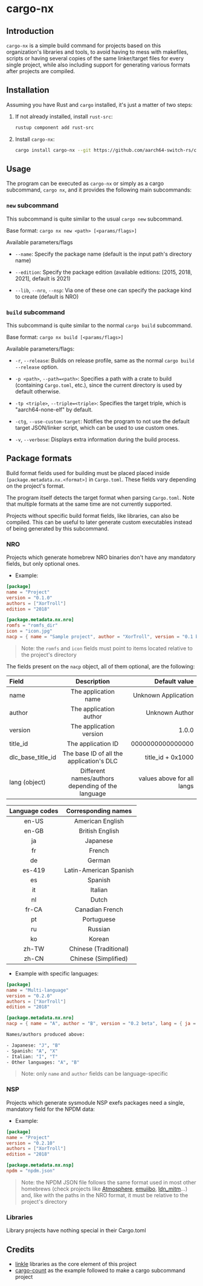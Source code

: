 # cargo-nx

## Introduction

`cargo-nx` is a simple build command for projects based on this organization's libraries and tools, to avoid having to mess with makefiles, scripts or having several copies of the same linker/target files for every single project, while also including support for generating various formats after projects are compiled.

## Installation

Assuming you have Rust and `cargo` installed, it's just a matter of two steps:

1) If not already installed, install `rust-src`:

    ```bash
    rustup component add rust-src
    ```

2) Install `cargo-nx`:

    ```bash
    cargo install cargo-nx --git https://github.com/aarch64-switch-rs/cargo-nx
    ```

## Usage

The program can be executed as `cargo-nx` or simply as a cargo subcommand, `cargo nx`, and it provides the following main subcommands:

### `new` subcommand

This subcommand is quite similar to the usual `cargo new` subcommand.

Base format: `cargo nx new <path> [<params/flags>]`

Available parameters/flags

- `--name`: Specify the package name (default is the input path's directory name)

- `--edition`: Specify the package edition (available editions: [2015, 2018, 2021], default is 2021)

- `--lib`, `--nro`, `--nsp`: Via one of these one can specify the package kind to create (default is NRO)

### `build` subcommand

This subcommand is quite similar to the normal `cargo build` subcommand.

Base format: `cargo nx build [<params/flags>]`

Available parameters/flags:

- `-r`, `--release`: Builds on release profile, same as the normal `cargo build --release` option.

- `-p <path>`, `--path=<path>`: Specifies a path with a crate to build (containing `Cargo.toml`, etc.), since the current directory is used by default otherwise.

- `-tp <triple>`, `--triple=<triple>`: Specifies the target triple, which is "aarch64-none-elf" by default.

- `-ctg`, `--use-custom-target`: Notifies the program to not use the default target JSON/linker script, which can be used to use custom ones.

- `-v`, `--verbose`: Displays extra information during the build process.

## Package formats

Build format fields used for building must be placed placed inside `[package.metadata.nx.<format>]` in `Cargo.toml`. These fields vary depending on the project's format.

The program itself detects the target format when parsing `Cargo.toml`. Note that multiple formats at the same time are not currently supported.

Projects without specific build format fields, like libraries, can also be compiled. This can be useful to later generate custom executables instead of being generated by this subcommand.

### NRO

Projects which generate homebrew NRO binaries don't have any mandatory fields, but only optional ones.

- Example:

```toml
[package]
name = "Project"
version = "0.1.0"
authors = ["XorTroll"]
edition = "2018"

[package.metadata.nx.nro]
romfs = "romfs_dir"
icon = "icon.jpg"
nacp = { name = "Sample project", author = "XorTroll", version = "0.1 beta" }
```

> Note: the `romfs` and `icon` fields must point to items located relative to the project's directory

The fields present on the `nacp` object, all of them optional, are the following:

| Field             | Description                                       | Default value              |
|:----------------- |:-------------------------------------------------:| --------------------------:|
| name              | The application name                              | Unknown Application        |
| author            | The application author                            | Unknown Author             |
| version           | The application version                           | 1.0.0                      |
| title_id          | The application ID                                | 0000000000000000           |
| dlc_base_title_id | The base ID of all the application's DLC          | title_id + 0x1000          |
| lang (object)     | Different names/authors depending of the language | values above for all langs |

| Language codes      | Corresponding names    |
|:-------------------:|:----------------------:|
| en-US               | American English       |
| en-GB               | British English        |
| ja                  | Japanese               |
| fr                  | French                 |
| de                  | German                 |
| es-419              | Latin-American Spanish |
| es                  | Spanish                |
| it                  | Italian                |
| nl                  | Dutch                  |
| fr-CA               | Canadian French        |
| pt                  | Portuguese             |
| ru                  | Russian                |
| ko                  | Korean                 |
| zh-TW               | Chinese (Traditional)  |
| zh-CN               | Chinese (Simplified)   |

- Example with specific languages:

```toml
[package]
name = "Multi-language"
version = "0.2.0"
authors = ["XorTroll"]
edition = "2018"

[package.metadata.nx.nro]
nacp = { name = "A", author = "B", version = "0.2 beta", lang = { ja = { name = "J" }, es = { author = "X" }, it = { name = "I", author = "T" } } }
```

```bash
Names/authors produced above:

- Japanese: "J", "B"
- Spanish: "A", "X"
- Italian: "I", "T"
- Other languages: "A", "B"
```

> Note: only `name` and `author` fields can be language-specific

### NSP

Projects which generate sysmodule NSP exefs packages need a single, mandatory field for the NPDM data:

- Example:

```toml
[package]
name = "Project"
version = "0.2.10"
authors = ["XorTroll"]
edition = "2018"

[package.metadata.nx.nsp]
npdm = "npdm.json"
```

> Note: the NPDM JSON file follows the same format used in most other homebrews (check projects like [Atmosphere](https://github.com/Atmosphere-NX/Atmosphere/blob/master/stratosphere/sm/sm.json), [emuiibo](https://github.com/XorTroll/emuiibo/blob/master/emuiibo/npdm.json), [ldn_mitm](https://github.com/spacemeowx2/ldn_mitm/blob/master/ldn_mitm/res/app.json)...) and, like with the paths in the NRO format, it must be relative to the project's directory

### Libraries

Library projects have nothing special in their Cargo.toml

## Credits

- [linkle](https://github.com/MegatonHammer/linkle) libraries as the core element of this project
- [cargo-count](https://github.com/kbknapp/cargo-count) as the example followed to make a cargo subcommand project